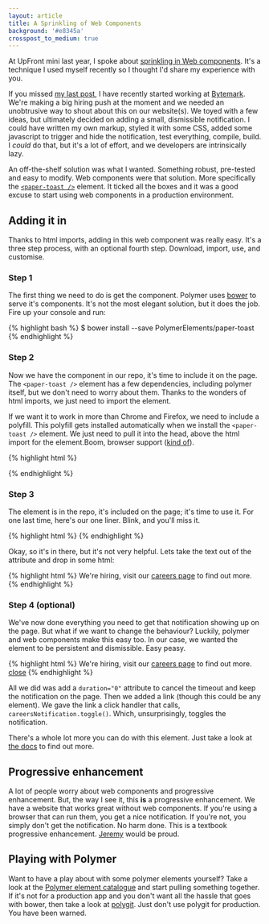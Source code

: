 ```yaml
---
layout: article
title: A Sprinkling of Web Components
background: '#e8345a'
crosspost_to_medium: true
---
```


At UpFront mini last year, I spoke about [sprinkling in Web components](http://slides.com/samdbeckham/using-polymer-today#/8).
It's a technique I used myself recently so I thought I'd share my experience with you.

If you missed [my last post](https://sam.beckham.io/wrote/changing-lanes.html), I have recently started working at [Bytemark](https://bytemark.co.uk).
We're making a big hiring push at the moment and we needed an unobtrusive way to shout about this on our website(s).
We toyed with a few ideas, but ultimately decided on adding a small, dismissible notification.
I could have written my own markup, styled it with some CSS, added some javascript to trigger and hide the notification, test everything, compile, build.
I *could* do that, but it's a lot of effort, and we developers are intrinsically lazy.

An off-the-shelf solution was what I wanted.
Something robust, pre-tested and easy to modify.
Web components were that solution.
More specifically the [`<paper-toast />`](https://elements.polymer-project.org/elements/paper-toast) element.
It ticked all the boxes and it was a good excuse to start using web components in a production environment.

## Adding it in
Thanks to html imports, adding in this web component was really easy.
It's a three step process, with an optional fourth step.
Download, import, use, and customise.

### Step 1
The first thing we need to do is get the component.
Polymer uses [bower](https://bower.io/) to serve it's components.
It's not the most elegant solution, but it does the job.
Fire up your console and run:

{% highlight bash %}
$ bower install --save PolymerElements/paper-toast
{% endhighlight %}

### Step 2
Now we have the component in our repo, it's time to include it on the page.
The `<paper-toast />` element has a few dependencies, including polymer itself, but we don't need to worry about them.
Thanks to the wonders of html imports, we just need to import the element.

If we want it to work in more than Chrome and Firefox, we need to include a polyfill.
This polyfill gets installed automatically when we install the `<paper-toast />` element.
We just need to pull it into the head, above the html import for the element.Boom, browser support ([kind of](https://www.polymer-project.org/1.0/docs/browsers)).

{% highlight html %}
<script src="bower_components/webcomponentsjs/webcomponents-lite.min.js"></script>
<link rel="import" href="bower_components/paper-toast/paper-toast.html">
{% endhighlight %}

### Step 3
The element is in the repo, it's included on the page; it's time to use it.
For one last time, here's our one liner.
Blink, and you'll miss it.

{% highlight html %}
<paper-toast id="careersNotification" text="We're hiring!" opened></paper-toast>
{% endhighlight %}

Okay, so it's in there, but it's not very helpful.
Lets take the text out of the attribute and drop in some html:

{% highlight html %}
<paper-toast id="careersNotification" opened>
  We're hiring, visit our <a href="http://careers.bytemark.co.uk">careers page</a> to find out more.
</paper-toast>
{% endhighlight %}

### Step 4 (optional)
We've now done everything you need to get that notification showing up on the page.
But what if we want to change the behaviour? Luckily, polymer and web components make this easy too.
In our case, we wanted the element to be persistent and dismissible.
Easy peasy.

{% highlight html %}
<paper-toast id="careersNotification" duration="0" opened>
  We're hiring, visit our <a href="http://careers.bytemark.co.uk">careers page</a> to find out more.
  <a href="#" onclick="careersNotification.toggle()">close</a>
</paper-toast>
{% endhighlight %}

All we did was add a `duration="0"` attribute to cancel the timeout and keep the notification on the page.
Then we added a link (though this could be any element).
We gave the link a click handler that calls, `careersNotification.toggle()`.
Which, unsurprisingly, toggles the notification.

There's a whole lot more you can do with this element.
Just take a look at [the docs]() to find out more.

## Progressive enhancement
A lot of people worry about web components and progressive enhancement.
But, the way I see it, this **is** a progressive enhancement.
We have a website that works great without web components.
If you're using a browser that can run them, you get a nice notification.
If you're not, you simply don't get the notification.
No harm done.
This is a textbook progressive enhancement.
[Jeremy](http://adactio.com) would be proud.

## Playing with Polymer
Want to have a play about with some polymer elements yourself? Take a look at the [Polymer element catalogue](https://elements.polymer-project.org/) and start pulling something together.
If it's not for a production app and you don't want all the hassle that goes with bower, then take a look at [polygit](https://polygit.org/).
Just don't use polygit for production.
You have been warned.
